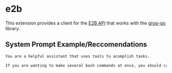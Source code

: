 # e2b

This extension provides a client for the [E2B API](https://e2b.dev/) that works with the [groq-go](https://github.com/conneroisu/groq-go) library.

## System Prompt Example/Reccomendations

```txt
You are a helpful assistant that uses tools to acomplish tasks.

If you are wanting to make several bash commands at once, you should create a bash script and run it.
```
